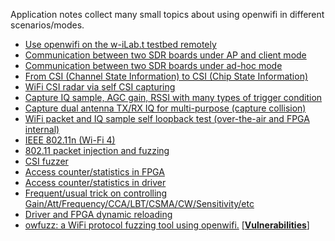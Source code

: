 <!--
Author: Xianjun jiao
SPDX-FileCopyrightText: 2019 UGent
SPDX-License-Identifier: AGPL-3.0-or-later
-->

Application notes collect many small topics about using openwifi in different scenarios/modes.

- [Use openwifi on the w-iLab.t testbed remotely](https://doc.ilabt.imec.be/ilabt/wilab/tutorials/openwifi.html)
- [Communication between two SDR boards under AP and client mode](ap-client-two-sdr.md)
- [Communication between two SDR boards under ad-hoc mode](ad-hoc-two-sdr.md)
- [From CSI (Channel State Information) to CSI (Chip State Information)](csi.md)
- [WiFi CSI radar via self CSI capturing](radar-self-csi.md)
- [Capture IQ sample, AGC gain, RSSI with many types of trigger condition](iq.md)
- [Capture dual antenna TX/RX IQ for multi-purpose (capture collision)](iq_2ant.md)
- [WiFi packet and IQ sample self loopback test (over-the-air and FPGA internal)](packet-iq-self-loopback-test.md)
- [IEEE 802.11n (Wi-Fi 4)](ieee80211n.md)
- [802.11 packet injection and fuzzing](inject_80211.md)
- [CSI fuzzer](csi_fuzzer.md)
- [Access counter/statistics in FPGA](perf_counter.md)
- [Access counter/statistics in driver](driver_stat.md)
- [Frequent/usual trick on controlling Gain/Att/Frequency/CCA/LBT/CSMA/CW/Sensitivity/etc](frequent_trick.md)
- [Driver and FPGA dynamic reloading](drv_fpga_dynamic_loading.md)
- [owfuzz: a WiFi protocol fuzzing tool using openwifi.](https://github.com/alipay/WiFi-Protocol-Fuzzing-Tool) [[**Vulnerabilities**]](https://github.com/E7mer/Owfuzz)
